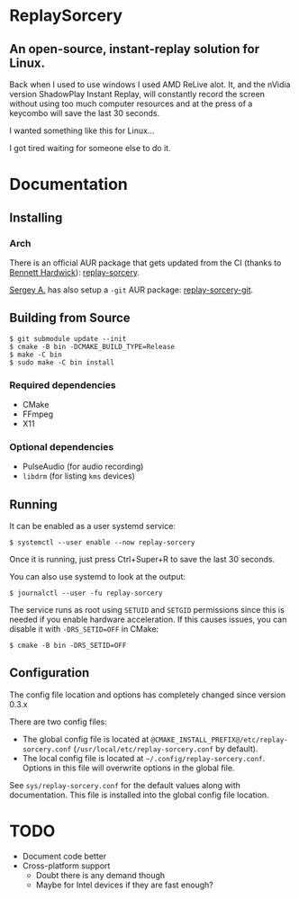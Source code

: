 # ReplaySorcery
## An open-source, instant-replay solution for Linux.
Back when I used to use windows I used AMD ReLive alot. It, and the nVidia version ShadowPlay Instant Replay, will constantly record the screen without using too much computer resources and at the press of a keycombo will save the last 30 seconds.

I wanted something like this for Linux...

I got tired waiting for someone else to do it.

# Documentation
## Installing
### Arch
There is an official AUR package that gets updated from the CI (thanks to [Bennett Hardwick](https://github.com/bennetthardwick)): [replay-sorcery](https://aur.archlinux.org/packages/replay-sorcery).

[Sergey A.](https://github.com/murlakatamenka) has also setup a `-git` AUR package: [replay-sorcery-git](https://aur.archlinux.org/packages/replay-sorcery-git).

## Building from Source
```
$ git submodule update --init
$ cmake -B bin -DCMAKE_BUILD_TYPE=Release
$ make -C bin
$ sudo make -C bin install
```

### Required dependencies
- CMake
- FFmpeg
- X11

### Optional dependencies
- PulseAudio (for audio recording)
- `libdrm` (for listing `kms` devices)

## Running
It can be enabled as a user systemd service:
```
$ systemctl --user enable --now replay-sorcery
```

Once it is running, just press Ctrl+Super+R to save the last 30 seconds.

You can also use systemd to look at the output:
```
$ journalctl --user -fu replay-sorcery
```

The service runs as root using `SETUID` and `SETGID` permissions since this is needed if you enable hardware acceleration. If this causes issues, you can disable it with `-DRS_SETID=OFF` in CMake:
```
$ cmake -B bin -DRS_SETID=OFF
```

## Configuration
The config file location and options has completely changed since version 0.3.x

There are two config files:
- The global config file is located at `@CMAKE_INSTALL_PREFIX@/etc/replay-sorcery.conf` (`/usr/local/etc/replay-sorcery.conf` by default).
- The local config file is located at `~/.config/replay-sorcery.conf`. Options in this file will overwrite options in the global file.

See `sys/replay-sorcery.conf` for the default values along with documentation. This file is installed into the global config file location.

# TODO
- Document code better
- Cross-platform support
  - Doubt there is any demand though
  - Maybe for Intel devices if they are fast enough?
